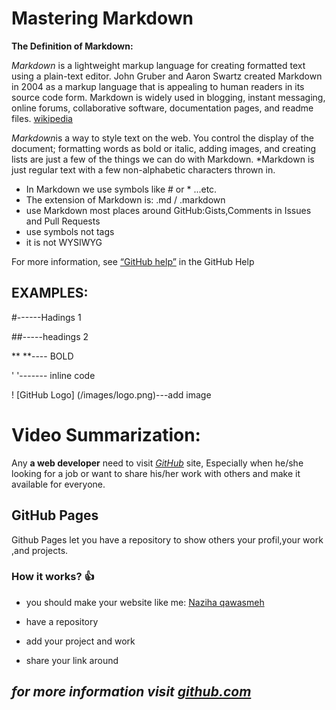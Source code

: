 
# Mastering Markdown
**The Definition of Markdown:**

*Markdown* is a lightweight markup language for creating formatted text using a plain-text editor. John Gruber and Aaron Swartz created Markdown in 2004 as a markup language that is appealing to human readers in its source code form. Markdown is widely used in blogging, instant messaging, online forums, collaborative software, documentation pages, and readme files. [wikipedia](https://en.wikipedia.org/wiki/Markdown)

*Markdown*is a way to style text on the web. You control the display of the document; formatting words as bold or italic, adding images, and creating lists are just a few of the things we can do with Markdown. *Markdown is just regular text with a few non-alphabetic characters thrown in.

- In Markdown we use symbols like # or * ...etc.
- The extension of Markdown is: .md / .markdown
- use Markdown most places around GitHub:Gists,Comments in Issues and Pull Requests
- use symbols not tags
- it is not WYSIWYG

For more information, see [“GitHub help”](https://docs.github.com/en/github/writing-on-github) in the GitHub Help


## EXAMPLES:

#------Hadings 1

##-----headings 2

 **  **---- BOLD

 '  '------- inline code
 
 ! [GitHub Logo] (/images/logo.png)---add image
 
 
 
 
 
 # Video Summarization:
 
  Any **a web developer** need to visit [*GitHub*](http://www.github.com) site, Especially when he/she looking for a job or want to share his/her work with others and make it available for everyone.
  
  ## GitHub Pages
  Github Pages let you have a repository to show others your profil,your work ,and projects.
  
  ### How it works? :+1:
  
 * you should make your website like me:
  [Naziha qawasmeh](https://github.com/naziha1986)
  
  * have a repository
  * add your project and work
  * share your link around
  
  ## *for more information visit [github.com](https://pages.github.com)*
  
  
  
  

